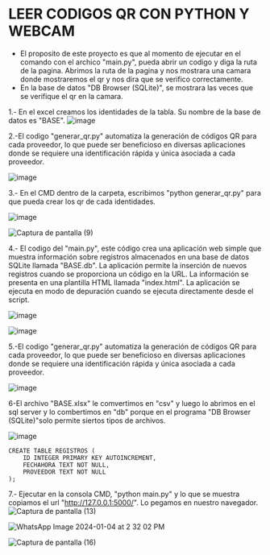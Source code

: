 # LEER CODIGOS QR CON PYTHON Y WEBCAM
- El proposito de este proyecto es que al momento de ejecutar en el comando con el archico "main.py", pueda abrir un codigo y diga la ruta de la pagina. Abrimos la ruta de la pagina y nos mostrara una camara donde mostraremos el qr y nos dira que se verifico correctamente.
- En la base de datos "DB Browser (SQLite)", se mostrara las veces que se verifique el qr en la camara.

1.- En el excel creamos los identidades de la tabla. Su nombre de la base de datos es "BASE".
![image](https://github.com/MaricarmenCatalinaRaymundoRomero/LEER-CODIGOS-QR-CON-PYTHON-Y-WEBCAM/assets/129924045/4afce23e-c9b4-4fc2-813a-5f473d97c421)

2.-El codigo "generar_qr.py" automatiza la generación de códigos QR para cada proveedor, lo que puede ser beneficioso en diversas aplicaciones donde se requiere una identificación rápida y única asociada a cada proveedor.

![image](https://github.com/MaricarmenCatalinaRaymundoRomero/LEER-CODIGOS-QR-CON-PYTHON-Y-WEBCAM/assets/129924045/28856d92-f1c6-4676-8775-17d31ec9e820)

3.- En el CMD dentro de la carpeta, escribimos "python generar_qr.py" para que pueda crear los qr de cada identidades.

![image](https://github.com/MaricarmenCatalinaRaymundoRomero/LEER-CODIGOS-QR-CON-PYTHON-Y-WEBCAM/assets/129924045/b9a2c8cb-f949-4926-a7be-a46603bd34db)

![Captura de pantalla (9)](https://github.com/MaricarmenCatalinaRaymundoRomero/LEER-CODIGOS-QR-CON-PYTHON-Y-WEBCAM/assets/129924045/19e82a46-cf03-42ba-9271-3b687bf9eaeb)

4.- El codigo del "main.py", este código crea una aplicación web simple que muestra información sobre registros almacenados en una base de datos SQLite llamada "BASE.db". La aplicación permite la inserción de nuevos registros cuando se proporciona un código en la URL. La información se presenta en una plantilla HTML llamada "index.html". La aplicación se ejecuta en modo de depuración cuando se ejecuta directamente desde el script.

![image](https://github.com/MaricarmenCatalinaRaymundoRomero/LEER-CODIGOS-QR-CON-PYTHON-Y-WEBCAM/assets/129924045/1e40ee73-4925-4f23-89dd-d8f8a81f722d)

![image](https://github.com/MaricarmenCatalinaRaymundoRomero/LEER-CODIGOS-QR-CON-PYTHON-Y-WEBCAM/assets/129924045/6855182c-adff-4afc-a6af-026578e77ef3)

5.-El codigo "generar_qr.py" automatiza la generación de códigos QR para cada proveedor, lo que puede ser beneficioso en diversas aplicaciones donde se requiere una identificación rápida y única asociada a cada proveedor.

![image](https://github.com/MaricarmenCatalinaRaymundoRomero/LEER-CODIGOS-QR-CON-PYTHON-Y-WEBCAM/assets/129924045/28856d92-f1c6-4676-8775-17d31ec9e820)

6-El archivo "BASE.xlsx" le comvertimos en "csv" y luego lo abrimos en el sql server y lo combertimos en "db" porque en el programa "DB Browser (SQLite)"solo permite siertos tipos de archivos.

![image](https://github.com/MaricarmenCatalinaRaymundoRomero/LEER-CODIGOS-QR-CON-PYTHON-Y-WEBCAM/assets/129924045/8ab087e0-ce32-4aae-89e3-33f5363a4caa)

```
CREATE TABLE REGISTROS (
    ID INTEGER PRIMARY KEY AUTOINCREMENT,
    FECHAHORA TEXT NOT NULL,
    PROVEEDOR TEXT NOT NULL
);
```

7.- Ejecutar en la consola CMD, "python main.py" y lo que se muestra copiamos el url "http://127.0.0.1:5000/". Lo pegamos en nuestro navegador.
![Captura de pantalla (13)](https://github.com/MaricarmenCatalinaRaymundoRomero/LEER-CODIGOS-QR-CON-PYTHON-Y-WEBCAM/assets/129924045/bdd37802-c489-492c-b140-b15e81757374)


![WhatsApp Image 2024-01-04 at 2 32 02 PM](https://github.com/MaricarmenCatalinaRaymundoRomero/LEER-CODIGOS-QR-CON-PYTHON-Y-WEBCAM/assets/129924045/0ca7e559-b81a-48cb-9355-78cb4db3031d)


![Captura de pantalla (16)](https://github.com/MaricarmenCatalinaRaymundoRomero/LEER-CODIGOS-QR-CON-PYTHON-Y-WEBCAM/assets/129924045/87bee6b2-c180-425e-bb2c-074c948a8917)
